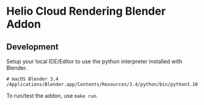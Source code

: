 # Helio Cloud Rendering Blender Addon

## Development

Setup your local IDE/Editor to use the python interpreter installed with Blender.

```
# macOS Blender 3.4
/Applications/Blender.app/Contents/Resources/3.4/python/bin/python3.10
```

To run/test the addon, use `make run`.
